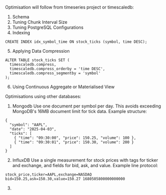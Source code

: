 Optimisation will follow from timeseries project or timescaledb:
1) Schema
2) Tuning Chunk Interval Size
3) Tuning PostgreSQL Configurations
4) Indexing
```
CREATE INDEX idx_symbol_time ON stock_ticks (symbol, time DESC);
```

5) Applying Data Compression
```
ALTER TABLE stock_ticks SET (
  timescaledb.compress,
  timescaledb.compress_orderby = 'time DESC',
  timescaledb.compress_segmentby = 'symbol'
);
```
6) Using Continuous Aggregate or Materialised View


Optimisations using other databases:
1) Mongodb
Use one document per symbol per day. This avoids exceeding MongoDB's 16MB document limit for tick data.
Example structure:
```
{
  "symbol": "AAPL",
  "date": "2025-04-03",
  "ticks": [
    { "time": "09:30:00", "price": 150.25, "volume": 100 },
    { "time": "09:30:01", "price": 150.30, "volume": 200 }
  ]
}
```

2) InfluxDB
Use a single measurement for stock prices with tags for ticker and exchange, and fields for bid, ask, and value.
Example line protocol:
```
stock_price,ticker=AAPL,exchange=NASDAQ bid=150.25,ask=150.30,value=150.27 1680505800000000000
```

3) 
